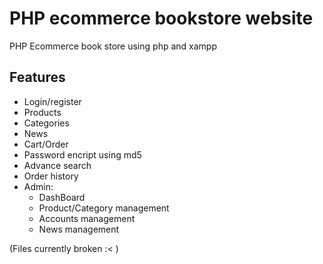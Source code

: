 # PHP ecommerce bookstore website

PHP Ecommerce book store using php and xampp

## Features
- Login/register 
- Products
- Categories
- News 
- Cart/Order
- Password encript using md5
- Advance search
- Order history
- Admin:
  - DashBoard
  - Product/Category management
  - Accounts management
  - News management

(Files currently broken :< )
